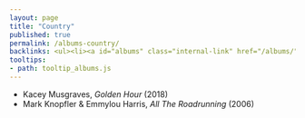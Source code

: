 ```yaml
---
layout: page
title: "Country"
published: true
permalink: /albums-country/
backlinks: <ul><li><a id="albums" class="internal-link" href="/albums/">Albums</a></li></ul>
tooltips: 
- path: tooltip_albums.js
---
```


* Kacey Musgraves, *Golden Hour* (2018)
* Mark Knopfler & Emmylou Harris, *All The Roadrunning* (2006)
